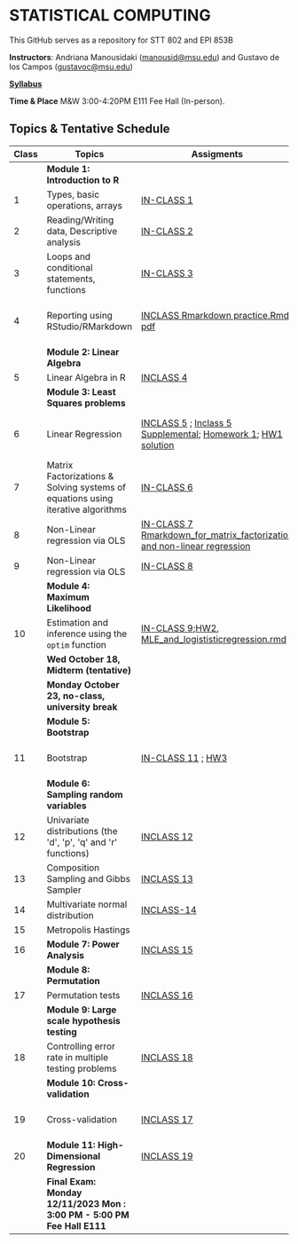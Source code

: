 # STATISTICAL COMPUTING


This GitHub serves as a repository for STT 802 and EPI 853B

**Instructors**: Andriana Manousidaki (manousid@msu.edu) and Gustavo de los Campos (gustavoc@msu.edu)

**[Syllabus](https://www.dropbox.com/scl/fi/wjz4oz1m058aldx6ozj8v/STT802-Syllabus-Fall-2023.pdf?rlkey=wnb98feoscspj659velngz3sq&dl=0)**

**Time & Place** M&W 3:00-4:20PM E111 Fee Hall (In-person). 

## Topics & Tentative Schedule

|Class | Topics | Assigments | Materials |
|----|----|----|---|
|  | **Module 1: Introduction to R** | |
|1|Types, basic operations, arrays|[IN-CLASS 1](https://github.com/gdlc/STAT_COMP/blob/master/INCLASS/INCLASS_1.md)|[R Intro](https://github.com/gdlc/STAT_COMP/blob/master/HANDOUTS/RIntro.md)|
|2|Reading/Writing data, Descriptive analysis|[IN-CLASS 2](https://github.com/gdlc/STAT_COMP/blob/master/INCLASS/INCLASS_2.md)|[Read/Write](https://github.com/gdlc/STAT_COMP/blob/master/HANDOUTS/RIntro.md#read-write), [Descriptive statistics & basic plots](https://github.com/gdlc/STAT_COMP/blob/master/HANDOUTS/RIntro.md#descriptives) |
|3|Loops and conditional statements, functions|[IN-CLASS 3](https://github.com/gdlc/STAT_COMP/blob/master/INCLASS/INCLASS_3.md)|[Conditionals](https://github.com/QuantGen/RIntro#conditionals) / [Loops](https://github.com/gdlc/STAT_COMP/blob/master/HANDOUTS/RIntro.md#loops) / [functions](https://github.com/gdlc/STAT_COMP/blob/master/HANDOUTS/RIntro.md#functions)|
|4|Reporting using RStudio/RMarkdown|[INCLASS Rmarkdown practice.Rmd](https://github.com/gdlc/STAT_COMP/blob/master/INCLASS/In-class%20Rmarkdown%20practice.Rmd) [pdf](https://github.com/gdlc/STAT_COMP/blob/master/INCLASS/In-class-Rmarkdown-practice.pdf) |[Libraries and Distributions](https://github.com/gdlc/STAT_COMP/blob/master/HANDOUTS/RIntro.md#libraries),[RMarkdown Lesson 1](https://rmarkdown.rstudio.com/lesson-1.html)/ [For begninners](https://github.com/gdlc/STAT_COMP/blob/master/HANDOUTS/RMarkdown_for_beginners.Rmd)/ [cheatsheets](https://rmarkdown.rstudio.com/lesson-15.html)|
| | **Module 2: Linear Algebra** | | |
|5|Linear Algebra in R| [INCLASS 4](https://github.com/gdlc/STAT_COMP/blob/master/INCLASS/INCLASS_4.md) |[Matrix operations](https://github.com/gdlc/STAT_COMP/blob/master/HANDOUTS/LinearAlgebra.md)|
| | **Module 3: Least Squares problems** ||
|6|Linear Regression|[INCLASS 5](https://github.com/gdlc/STAT_COMP/blob/master/INCLASS/INCLASS_5.md) ; [Inclass 5 Supplemental](https://github.com/gdlc/STAT_COMP/blob/master/INCLASS/In-class%205%20Supplemental.Rmd);  [Homework 1](https://github.com/gdlc/STAT_COMP/blob/master/HW/HW1.md); [HW1 solution](https://github.com/gdlc/STAT_COMP/blob/master/HW/HW1_SOL.Rmd) |[Regression Rmarkdown practice](https://github.com/gdlc/STAT_COMP/blob/master/HANDOUTS/MLR.Rmd), [OLS-Handout](https://github.com/gdlc/STAT_COMP/blob/master/HANDOUTS/OLS.pdf) / [OLS Using lm and Matrix operations](https://github.com/gdlc/STAT_COMP/blob/master/HANDOUTS/OLS.md)|
  |7| Matrix Factorizations & Solving systems of equations using iterative algorithms | [IN-CLASS 6](https://github.com/gdlc/STAT_COMP/blob/master/INCLASS/INCLASS_6.md) | [Matrix Factorixation in R](https://github.com/gdlc/STAT_COMP/blob/master/HANDOUTS/LinearAlgebra.md#matrix-factorization) / [Gauss-Seidel](https://github.com/gdlc/STAT_COMP/blob/master/HANDOUTS/GaussSeidel.md) / [Review Handout](https://github.com/gdlc/STAT_COMP/blob/master/HANDOUTS/SOLVING_SYSTEMS_OF_LINEAR_EQUATIONS.pdf) |
|8| Non-Linear regression via OLS |[IN-CLASS 7](https://github.com/gdlc/STAT_COMP/blob/master/HANDOUTS/Inclass%207_F2023.Rmd) [Rmarkdown_for_matrix_factorization and non-linear regression](https://github.com/gdlc/STAT_COMP/blob/master/HANDOUTS/Lecture%20on%20matrix%20factorization.Rmd) |[scatter-plot smoothing](https://github.com/gdlc/STAT_COMP/blob/master/HANDOUTS/scatter_plot_smoothing.md)|
|9| Non-Linear regression via OLS |[IN-CLASS 8](https://github.com/gdlc/STAT_COMP/blob/master/INCLASS/INCLASS_8_F23.md) |[scatter-plot smoothing](https://github.com/gdlc/STAT_COMP/blob/master/HANDOUTS/scatter_plot_smoothing.md)|
| | **Module 4: Maximum Likelihood** | | |
|10 |Estimation and inference using the `optim` function |[IN-CLASS 9](https://github.com/gdlc/STAT_COMP/blob/master/INCLASS/INCLASS_9.md);[HW2](https://github.com/gdlc/STAT_COMP/blob/master/HW/HW2_Fall23.pdf), [MLE_and_logististicregression.rmd](https://github.com/gdlc/STAT_COMP/blob/master/HANDOUTS/MLE_and_logistic_regression_working_file.Rmd)| [ML Bernoulli](https://github.com/gdlc/STAT_COMP/blob/master/HANDOUTS/ML_BERNOULLI.md), [Logistic Regression handout](https://github.com/gdlc/STAT_COMP/blob/master/HANDOUTS/LogisticRegression.pdf) / [Scripts](https://github.com/gdlc/STAT_COMP/blob/master/HANDOUTS/ML_LOGISTIC_REGRESSION_SCRIPTS.pdf) |
| | **Wed October 18, Midterm (tentative)**|||
| | **Monday October 23, no-class, university break** | | |
| | **Module 5: Bootstrap** | | |
|11|Bootstrap | [IN-CLASS 11](https://github.com/gdlc/STAT_COMP/blob/master/INCLASS/INCLASS_11.md) ; [HW3](https://github.com/gdlc/STAT_COMP/blob/master/HW/HW3.pdf)|[HANDOUT](https://github.com/gdlc/STAT_COMP/blob/master/HANDOUTS/Bootstrap.pdf)/ [Efron & Hastie (2017)](https://web.stanford.edu/~hastie/CASI/) / [Efron's video](https://www.youtube.com/watch?v=H2tOhMaXWvI)|
| | **Module 6: Sampling random variables** | | |
|12| Univariate distributions (the 'd', 'p', 'q' and 'r' functions)|[INCLASS 12](https://github.com/gdlc/STAT_COMP/blob/master/INCLASS/INCLASS_12.md)|[Distributions](https://github.com/gdlc/STAT_COMP/blob/master/HANDOUTS/RIntro.md#distributions)|
|13| Composition Sampling and Gibbs Sampler |[INCLASS 13](https://github.com/gdlc/STAT_COMP/blob/master/INCLASS/INCLASS_13.md)  | [Sampling RVs handout](https://github.com/gdlc/STAT_COMP/blob/master/HANDOUTS/SimulatingRandomVariables.pdf) | |
|14| Multivariate normal distribution |[INCLASS-14](https://github.com/gdlc/STAT_COMP//blob/master/INCLASS/INCLASS_14.md)|[Sampling RVs handout](https://github.com/gdlc/STAT_COMP/blob/master/HANDOUTS/SimulatingRandomVariables.pdf) / [Examples](https://github.com/gdlc/STAT_COMP/blob/master/HANDOUTS/MVNORM.md) |
|15 | Metropolis Hastings | | [HW4](https://github.com/gdlc/STAT_COMP/blob/master/HW/HW4.pdf) |
| 16 | **Module 7: Power Analysis** |[INCLASS 15](https://github.com/gdlc/STAT_COMP/blob/master/INCLASS/INCLASS_15.md)    | [Slides](https://github.com/gdlc/STAT_COMP/blob/master/HANDOUTS/ErrorRateAndPower.pdf) / [Handout](https://github.com/gdlc/STAT_COMP/blob/master/HANDOUTS/PowerAndErrorRates.pdf)  |
| | **Module 8: Permutation** |||
|17| Permutation tests |[INCLASS 16](https://github.com/gdlc/STAT_COMP/blob/master/INCLASS/INCLASS_16.md)|[Permutation](https://github.com/gdlc/STAT_COMP/blob/master/HANDOUTS/PERMUTATION.md) |
| | **Module 9: Large scale hypothesis testing** ||
|18|Controlling error rate in multiple testing problems| [INCLASS 18](https://github.com/gdlc/STAT_COMP/blob/master/INCLASS/INCLASS_18.md)    |[Handout](https://github.com/gdlc/STAT_COMP/blob/master/HANDOUTS/MultipleTesting.pdf) / [Ch. 15, Efron & Hastie (2017)](https://www.google.com/url?sa=t&rct=j&q=&esrc=s&source=web&cd=&cad=rja&uact=8&ved=2ahUKEwiBwITgjZntAhUMHqwKHYi1C5oQFjABegQIBBAC&url=https%3A%2F%2Fweb.stanford.edu%2F~hastie%2FCASI_files%2FPDF%2Fcasi.pdf&usg=AOvVaw35RkePmQDVbV9mFQfiCn73) |
| | **Module 10: Cross-validation** |||
|19| Cross-validation |[INCLASS 17](https://github.com/gdlc/STAT_COMP/blob/master/INCLASS/INCLASS_17.md) |[CV Examples](https://github.com/gdlc/STAT_COMP/blob/master/HANDOUTS/CROSSVALIDATION.md) / [Overview of the three resampling methods discussed](https://github.com/gdlc/STAT_COMP/blob/master/HANDOUTS/RESAMPLING_METHDOS.pdf) | 
|20 | **Module 11: High-Dimensional Regression** | [INCLASS 19](https://github.com/gdlc/STAT_COMP/blob/master/INCLASS/INCLASS_19.md)  |[Handout](https://github.com/gdlc/STAT_COMP/blob/master/HANDOUTS/penalizedRegressions.pdf) |
||**Final Exam: Monday 12/11/2023  Mon : 3:00 PM - 5:00 PM Fee Hall E111** | |


